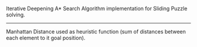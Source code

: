 Iterative Deepening A* Search Algorithm implementation for Sliding Puzzle solving.

-----
Manhattan Distance used as heuristic function (sum of distances between each element to it goal position).